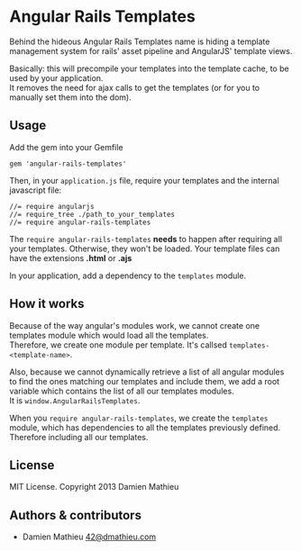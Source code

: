 # Angular Rails Templates

Behind the hideous Angular Rails Templates name is hiding a template management system for rails' asset pipeline and AngularJS' template views.

Basically: this will precompile your templates into the template cache, to be used by your application.  
It removes the need for ajax calls to get the templates (or for you to manually set them into the dom).

## Usage

Add the gem into your Gemfile

    gem 'angular-rails-templates'

Then, in your `application.js` file, require your templates and the internal javascript file:

    //= require angularjs
    //= require_tree ./path_to_your_templates
    //= require angular-rails-templates

The `require angular-rails-templates` **needs** to happen after requiring all your templates. Otherwise, they won't be loaded.
Your template files can have the extensions **.html** or **.ajs**

In your application, add a dependency to the `templates` module.

## How it works

Because of the way angular's modules work, we cannot create one templates module which would load all the templates.  
Therefore, we create one module per template. It's callsed `templates-<template-name>`.

Also, because we cannot dynamically retrieve a list of all angular modules to find the ones matching our templates and include them, we add a root variable which contains the list of all our templates modules.  
It is `window.AngularRailsTemplates`.

When you `require angular-rails-templates`, we create the `templates` module, which has dependencies to all the templates previously defined. Therefore including all our templates.

## License

MIT License. Copyright 2013 Damien Mathieu


## Authors & contributors

* Damien Mathieu <42@dmathieu.com>
